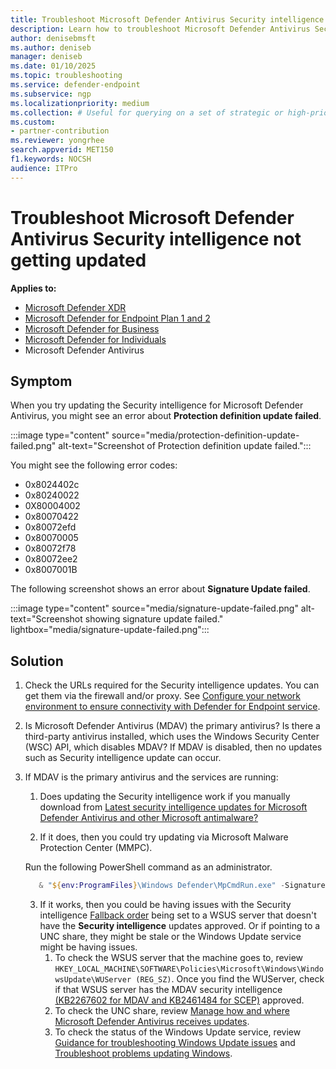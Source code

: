 ```yaml
---
title: Troubleshoot Microsoft Defender Antivirus Security intelligence not getting updated
description: Learn how to troubleshoot Microsoft Defender Antivirus Security intelligence not getting updated.
author: denisebmsft
ms.author: deniseb
manager: deniseb 
ms.date: 01/10/2025
ms.topic: troubleshooting
ms.service: defender-endpoint
ms.subservice: ngp
ms.localizationpriority: medium 
ms.collection: # Useful for querying on a set of strategic or high-priority content.
ms.custom: 
- partner-contribution
ms.reviewer: yongrhee
search.appverid: MET150
f1.keywords: NOCSH
audience: ITPro
---
```


# Troubleshoot Microsoft Defender Antivirus Security intelligence not getting updated

**Applies to:**

- [Microsoft Defender XDR](/defender-xdr)
- [Microsoft Defender for Endpoint Plan 1 and 2](microsoft-defender-endpoint.md)
- [Microsoft Defender for Business](https://www.microsoft.com/security/business/endpoint-security/microsoft-defender-business)
- [Microsoft Defender for Individuals](https://www.microsoft.com/microsoft-365/microsoft-defender-for-individuals)
- Microsoft Defender Antivirus

## Symptom

When you try updating the Security intelligence for Microsoft Defender Antivirus, you might see an error about **Protection definition update failed**.

:::image type="content" source="media/protection-definition-update-failed.png" alt-text="Screenshot of Protection definition update failed.":::

You might see the following error codes:

- 0x8024402c 
- 0x80240022 
- 0X80004002 
- 0x80070422 
- 0x80072efd 
- 0x80070005 
- 0x80072f78 
- 0x80072ee2 
- 0x8007001B 

The following screenshot shows an error about **Signature Update failed**.

:::image type="content" source="media/signature-update-failed.png" alt-text="Screenshot showing signature update failed." lightbox="media/signature-update-failed.png":::

## Solution

1. Check the URLs required for the Security intelligence updates. You can get them via the firewall and/or proxy. See [Configure your network environment to ensure connectivity with Defender for Endpoint service](configure-environment.md).

2. Is Microsoft Defender Antivirus (MDAV) the primary antivirus? Is there a third-party antivirus installed, which uses the Windows Security Center (WSC) API, which disables MDAV? If MDAV is disabled, then no updates such as Security intelligence update can occur.

3. If MDAV is the primary antivirus and the services are running:

    1. Does updating the Security intelligence work if you manually download from [Latest security intelligence updates for Microsoft Defender Antivirus and other Microsoft antimalware?](https://www.microsoft.com/wdsi/defenderupdates)

    2. If it does, then you could try updating via Microsoft Malware Protection Center (MMPC).

    Run the following PowerShell command as an administrator.

    ```powershell
       & "${env:ProgramFiles}\Windows Defender\MpCmdRun.exe" -SignatureUpdate -MMPC
    ```
    3. If it works, then you could be having issues with the Security intelligence [Fallback order](manage-protection-updates-microsoft-defender-antivirus.md#fallback-order) being set to a WSUS server that doesn't have the **Security intelligence** updates approved. Or if pointing to a UNC share, they might be stale or the Windows Update service might be having issues.
        1. To check the WSUS server that the machine goes to, review `HKEY_LOCAL_MACHINE\SOFTWARE\Policies\Microsoft\Windows\WindowsUpdate\WUServer (REG_SZ)`. Once you find the WUServer, check if that WSUS server has the MDAV security intelligence [(KB2267602 for MDAV and KB2461484 for SCEP)](microsoft-defender-antivirus-updates.md#security-intelligence-updates) approved.
        2. To check the UNC share, review [Manage how and where Microsoft Defender Antivirus receives updates](manage-protection-updates-microsoft-defender-antivirus.md#create-a-unc-share-for-security-intelligence-and-platform-updates).
        3. To check the status of the Windows Update service, review [Guidance for troubleshooting Windows Update issues](/troubleshoot/windows-client/installing-updates-features-roles/troubleshoot-windows-update-issues) and [Troubleshoot problems updating Windows](https://support.microsoft.com/windows/troubleshoot-problems-updating-windows-188c2b0f-10a7-d72f-65b8-32d177eb136c).